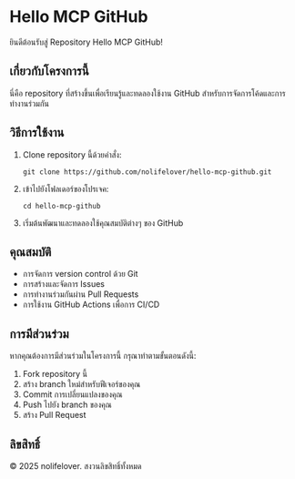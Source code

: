 # Hello MCP GitHub

ยินดีต้อนรับสู่ Repository Hello MCP GitHub!

## เกี่ยวกับโครงการนี้

นี่คือ repository ที่สร้างขึ้นเพื่อเรียนรู้และทดลองใช้งาน GitHub สำหรับการจัดการโค้ดและการทำงานร่วมกัน

## วิธีการใช้งาน

1. Clone repository นี้ด้วยคำสั่ง:
   ```
   git clone https://github.com/nolifelover/hello-mcp-github.git
   ```

2. เข้าไปยังโฟลเดอร์ของโปรเจค:
   ```
   cd hello-mcp-github
   ```

3. เริ่มต้นพัฒนาและทดลองใช้คุณสมบัติต่างๆ ของ GitHub

## คุณสมบัติ

* การจัดการ version control ด้วย Git
* การสร้างและจัดการ Issues
* การทำงานร่วมกันผ่าน Pull Requests
* การใช้งาน GitHub Actions เพื่อการ CI/CD

## การมีส่วนร่วม

หากคุณต้องการมีส่วนร่วมในโครงการนี้ กรุณาทำตามขั้นตอนดังนี้:

1. Fork repository นี้
2. สร้าง branch ใหม่สำหรับฟีเจอร์ของคุณ
3. Commit การเปลี่ยนแปลงของคุณ
4. Push ไปยัง branch ของคุณ
5. สร้าง Pull Request

## ลิขสิทธิ์

© 2025 nolifelover. สงวนลิขสิทธิ์ทั้งหมด